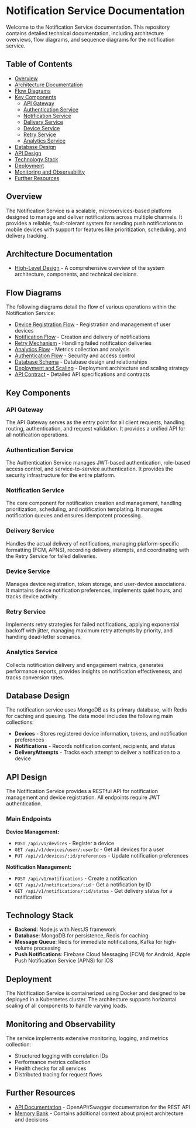 # Notification Service Documentation

Welcome to the Notification Service documentation. This repository contains detailed technical documentation, including architecture overviews, flow diagrams, and sequence diagrams for the notification service.

## Table of Contents

- [Overview](#overview)
- [Architecture Documentation](#architecture-documentation)
- [Flow Diagrams](#flow-diagrams)
- [Key Components](#key-components)
  - [API Gateway](#api-gateway)
  - [Authentication Service](#authentication-service)
  - [Notification Service](#notification-service)
  - [Delivery Service](#delivery-service)
  - [Device Service](#device-service)
  - [Retry Service](#retry-service)
  - [Analytics Service](#analytics-service)
- [Database Design](#database-design)
- [API Design](#api-design)
- [Technology Stack](#technology-stack)
- [Deployment](#deployment)
- [Monitoring and Observability](#monitoring-and-observability)
- [Further Resources](#further-resources)

## Overview

The Notification Service is a scalable, microservices-based platform designed to manage and deliver notifications across multiple channels. It provides a reliable, fault-tolerant system for sending push notifications to mobile devices with support for features like prioritization, scheduling, and delivery tracking.

## Architecture Documentation

- [High-Level Design](./High-Level-Design.md) - A comprehensive overview of the system architecture, components, and technical decisions.

## Flow Diagrams

The following diagrams detail the flow of various operations within the Notification Service:

- [Device Registration Flow](./diagrams/Device-Registration-Flow.md) - Registration and management of user devices
- [Notification Flow](./diagrams/Notification-Flow.md) - Creation and delivery of notifications
- [Retry Mechanism](./diagrams/Retry-Mechanism.md) - Handling failed notification deliveries
- [Analytics Flow](./diagrams/Analytics-Flow.md) - Metrics collection and analysis
- [Authentication Flow](./diagrams/Authentication-Flow.md) - Security and access control
- [Database Schema](./diagrams/Database-Schema.md) - Database design and relationships
- [Deployment and Scaling](./diagrams/Deployment-Scaling.md) - Deployment architecture and scaling strategy
- [API Contract](./diagrams/API-Contract.md) - Detailed API specifications and contracts

## Key Components

### API Gateway

The API Gateway serves as the entry point for all client requests, handling routing, authentication, and request validation. It provides a unified API for all notification operations.

### Authentication Service

The Authentication Service manages JWT-based authentication, role-based access control, and service-to-service authentication. It provides the security infrastructure for the entire platform.

### Notification Service

The core component for notification creation and management, handling prioritization, scheduling, and notification templating. It manages notification queues and ensures idempotent processing.

### Delivery Service

Handles the actual delivery of notifications, managing platform-specific formatting (FCM, APNS), recording delivery attempts, and coordinating with the Retry Service for failed deliveries.

### Device Service

Manages device registration, token storage, and user-device associations. It maintains device notification preferences, implements quiet hours, and tracks device activity.

### Retry Service

Implements retry strategies for failed notifications, applying exponential backoff with jitter, managing maximum retry attempts by priority, and handling dead-letter scenarios.

### Analytics Service

Collects notification delivery and engagement metrics, generates performance reports, provides insights on notification effectiveness, and tracks conversion rates.

## Database Design

The notification service uses MongoDB as its primary database, with Redis for caching and queuing. The data model includes the following main collections:

- **Devices** - Stores registered device information, tokens, and notification preferences
- **Notifications** - Records notification content, recipients, and status
- **DeliveryAttempts** - Tracks each attempt to deliver a notification to a device

## API Design

The Notification Service provides a RESTful API for notification management and device registration. All endpoints require JWT authentication.

### Main Endpoints

**Device Management:**
- `POST /api/v1/devices` - Register a device
- `GET /api/v1/devices/user/:userId` - Get all devices for a user
- `PUT /api/v1/devices/:id/preferences` - Update notification preferences

**Notification Management:**
- `POST /api/v1/notifications` - Create a notification
- `GET /api/v1/notifications/:id` - Get a notification by ID
- `GET /api/v1/notifications/:id/status` - Get delivery status for a notification

## Technology Stack

- **Backend**: Node.js with NestJS framework
- **Database**: MongoDB for persistence, Redis for caching
- **Message Queue**: Redis for immediate notifications, Kafka for high-volume processing
- **Push Notifications**: Firebase Cloud Messaging (FCM) for Android, Apple Push Notification Service (APNS) for iOS

## Deployment

The Notification Service is containerized using Docker and designed to be deployed in a Kubernetes cluster. The architecture supports horizontal scaling of all components to handle varying loads.

## Monitoring and Observability

The service implements extensive monitoring, logging, and metrics collection:

- Structured logging with correlation IDs
- Performance metrics collection
- Health checks for all services
- Distributed tracing for request flows

## Further Resources

- [API Documentation](../api-docs) - OpenAPI/Swagger documentation for the REST API
- [Memory Bank](../.memory-bank) - Contains additional context about project architecture and decisions 